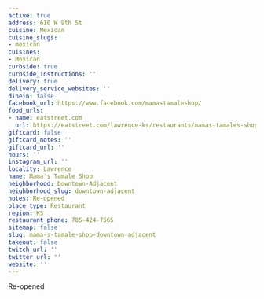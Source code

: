```yaml
---
active: true
address: 616 W 9th St
cuisine: Mexican
cuisine_slugs:
- mexican
cuisines:
- Mexican
curbside: true
curbside_instructions: ''
delivery: true
delivery_service_websites: ''
dinein: false
facebook_url: https://www.facebook.com/mamastamaleshop/
food_urls:
- name: eatstreet.com
  url: https://eatstreet.com/lawrence-ks/restaurants/mamas-tamales-shop
giftcard: false
giftcard_notes: ''
giftcard_url: ''
hours: ''
instagram_url: ''
locality: Lawrence
name: Mama's Tamale Shop
neighborhood: Downtown-Adjacent
neighborhood_slug: downtown-adjacent
notes: Re-opened
place_type: Restaurant
region: KS
restaurant_phone: 785-424-7565
sitemap: false
slug: mama-s-tamale-shop-downtown-adjacent
takeout: false
twitch_url: ''
twitter_url: ''
website: ''
---
```


Re-opened